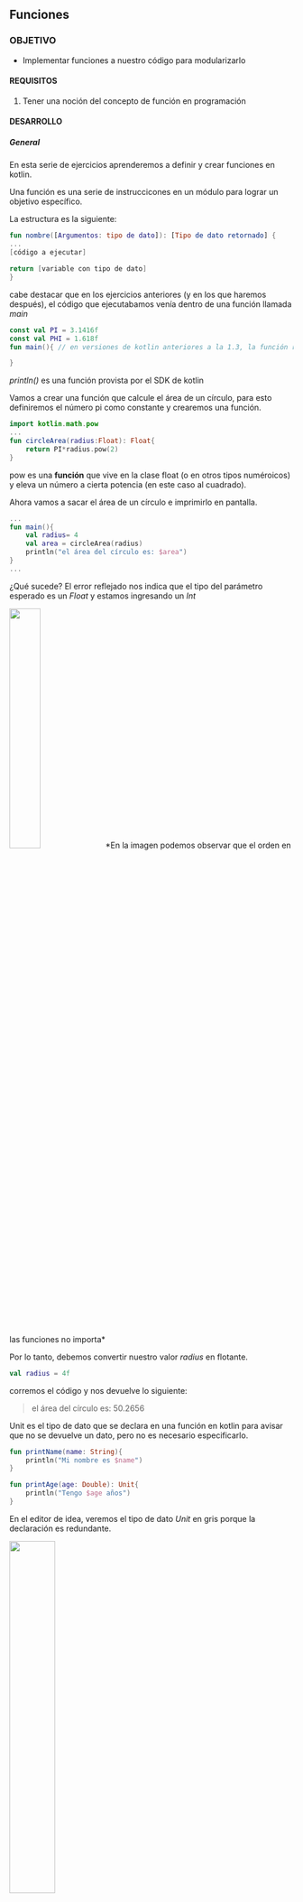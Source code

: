 ## Funciones

### OBJETIVO

- Implementar funciones a nuestro código para modularizarlo

#### REQUISITOS

1. Tener una noción del concepto de función en programación

#### DESARROLLO

##### General

En esta serie de ejercicios aprenderemos a definir y crear funciones en kotlin.

Una función es una serie de instruccicones en un módulo para lograr un objetivo específico.

La estructura es  la siguiente: 

```kotlin
fun nombre([Argumentos: tipo de dato]): [Tipo de dato retornado] {
...
[código a ejecutar]

return [variable con tipo de dato]
}
```

cabe destacar que en los ejercicios anteriores (y en los que haremos después), el código que ejecutabamos venía dentro de una función llamada *main*

```kotlin
const val PI = 3.1416f
const val PHI = 1.618f
fun main(){ // en versiones de kotlin anteriores a la 1.3, la función recibe el valor args: Array<String> como parámetro

}
```

*println()* es una función provista por el SDK de kotlin

Vamos a crear una función que calcule el área de un círculo, para esto definiremos el número pi como constante y crearemos una función.

```kotlin
import kotlin.math.pow
...
fun circleArea(radius:Float): Float{  
    return PI*radius.pow(2)
}
```
pow es una **función** que vive en la clase float (o en otros tipos numéroicos) y eleva un número a cierta potencia (en este caso al cuadrado).

Ahora vamos a sacar el área de un círculo e imprimirlo en pantalla.

```kotlin 
...
fun main(){
    val radius= 4
    val area = circleArea(radius)
    println("el área del círculo es: $area")	
}
...
```

¿Qué sucede? El error reflejado nos indica que el tipo del parámetro esperado es un *Float* y estamos ingresando un *Int*

<img src="imgs/01.png" width="33%"/>
*En la imagen podemos observar que el orden en las funciones no importa*

Por lo tanto, debemos convertir nuestro valor *radius* en flotante.

```kotlin
val radius = 4f
```

corremos el código y nos devuelve lo siguiente:

> el área del círculo es: 50.2656


Unit es el tipo de dato que se declara en una función en kotlin para avisar que no se devuelve un dato, pero no es necesario especificarlo.

```kotlin
fun printName(name: String){
    println("Mi nombre es $name")
}

fun printAge(age: Double): Unit{
    println("Tengo $age años")
}
```

En el editor de idea, veremos el tipo de dato *Unit* en gris porque la declaración es redundante.

<img src="imgs/02.png" width="40%"/>

implementamos en *main* las dos funciones creadas para imprimir en pantalla:

```kotlin
    printName("Daniel Coutiño")
    printAge(15)
```

**Nota:** a pesar de que la función *printAge* recibe la edad como entero, el *String template* hace la conversión del entero a String.

Ahora utilizaremos una función que no requiera ningún parámetro de entrada, regresaremos el valor de PI de la variable constante ya definida

```kotlin
fun getPi(): Float{
    return PI
}
```

y la implementamos en *main()*

```kotlin
println(getPi())
```

Finalmente vamos a declarar una función que no reciba ningún parámetro y que no devuelva ningún valor:

```kotlin
fun printPhi(){
    println("El número áureo vale $PHI")
}
```

y la implementamos en nuestra función *main()* :

```kotlin
printPhi()
```
El resultado debe ser: 

> El número áureo vale 1.618


##### Local functions (Funciones locales)

Una función local es básicamente una función dentro de otra. Tiene las siguientes características

- Es una función únicamente al alcance de la función que la contiene

- se declara como una función normal

- Mantiene limpio el código al ayudar mejor a establecer las jerarquías y conexiones entre funciones.

- Agrega reusabilidad al código.


Sabiendo funciones locales se declaran de la misma forma que las normales,  vamos a crear una función login que valide usuario y contraseña. Dicha función se llamará validate y recibirá nuestro parámetro a evaluar (para este caso, si la variable no está vacía).

```kotlin
    //Funciones locales
    fun login(user: String, password: String) : Boolean {
        fun validate(input: String): Boolean{
            if (input.isEmpty()) {
                return false
            }
            return true
        }
        val userValidated = validate(user)
        val passValidated = validate(password)

        return userValidated && passValidated
    }
```

En la función anterior, primero declaramos la función validate y después validamos usuario y contraseña. Devolvemos las banderas de modo
que las dos deben estar correctas para recibir un login exitoso.

Después, hay qué correr la función como sigue"

```kotlin
    val userValidated = login("Juanito","Navaja") //utilizar la función login y guardar el resultado en una variable.
    println("Usuario loggeado? $userValidated") // Imprimir si el usuario están ingicado.
```

##### Default Arguments y Named Arguments

Los ejemplos anteriormente vistos pasan sus parámetros en orden, de la misma forma en la que se declaran en la creación de la función, de modo que si tuviéramos dos parámetros de distintos tipos e invirtiéramos el orden de estos al momento de llamar la función, nos daría un error porque los tipos de datos no coincidirían con los de la definición. De la misma forma, si el número de parámetros ingresados en la llamada de la función son distintos al de la declaración, marcará otro error. Crearemos una función para el área de un rectángulo:

```kotlin
fun rectangleArea(base:Double ,  height: Double ):Double{
    return base*height
}
```

llamamos la función sin pasar argumentos:

```kotlin
println("Area con valores por defecto: ${rectangleArea()}")
```

El resultado obtenido es:

> <p style="color=red">Error:(..,..) Kotlin: No value passed for parameter 'base'</p>

Como siempre debemos tener un valor para esos parámetros, existe una forma de establecer valores por defecto en caso de la ausencia de uno o más parámetros:

```kotlin
fun rectangleArea(base:Double = 20.0,  height: Double = 30.0):Double{
    return base*height
}
```

Determinamos entonces base con valor 20 y altura como 30 en caso de no pasarlos como parámetro. Hacemos dos pruebas; la primera sin argumentos, y la segunda solo con la base:

```kotlin
    //correr area rectangulo con los valores por defecto
    println("Area con valores por defecto: ${rectangleArea()}")

    //Area de rectangulo con base seteada y altura por defecto
    println("Area con altura por defecto: ${rectangleArea(10.0)}")
```

para el primer ejemplo, se ocupan los valores por defecto 20x30 = 600. Para el segundo, la base es 10 y la altura es por defecto, o sea 10x30 = 300.

Tenemos ahora un problema, si queremos poner únicamente la altura, no podemos hacerlo debido a que el orden de los argumentos nos obliga a poner primero la b ase para determinar la altura. Afortunadamente, los named arguments permiten pasar argumentos a funciones por medio de su nombre y prescindiendo del orden en que se declaran. Entonces, si queremos asignar únicamente altura, solo tenemos qué poner el nombre y su valor dentro de los paréntesis:

//Area de rectangulo con por defecto y altura seteada con named arguments
    println("Area con base por defecto: ${rectangleArea(height = 10.0)}")
    
En este caso, la base vale 20 y la altura 10, por lo tanto 20x10 = 200.

Podemos determinar los dos parámetros con argumentos nombrados (named arguments) sin ningún problema y en el orden que sea:

```kotlin
//setear base y altura con named arguments
    println("Area con datos determinados con named arguments: ${rectangleArea(height = 2.0,base=3.5)}")
```

En este caso, el valor arrojado es de 2x3.5 = 7. 

Puedes intentar cambiar el orden para verificar que esto no afecta al resultado de la función.





